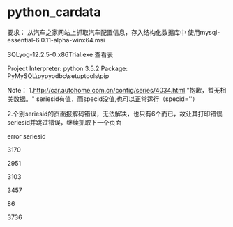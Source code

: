 # python_cardata

要求：
  从汽车之家网站上抓取汽车配置信息，存入结构化数据库中
  使用mysql-essential-6.0.11-alpha-winx64.msi
  
  SQLyog-12.2.5-0.x86Trial.exe 查看表
  
  Project Interpreter: python 3.5.2
  Package: PyMySQL\pypyodbc\setuptools\pip
  
Note：
1.http://car.autohome.com.cn/config/series/4034.html
  "抱歉，暂无相关数据。"
  seriesid有值，而specid没值,也可以正常运行（specid=''）

2.个别seriesid的页面报解码错误，无法解决，也只有6个而已，故让其打印错误seriesid并跳过错误，继续抓取下一个页面

error seriesid	

3170

2951

3103

3457

86

3736
